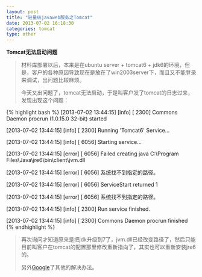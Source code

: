 ```yaml
---
layout: post
title: "轻量级javaweb服务之Tomcat"
date: 2013-07-02 16:18:30
categories: tomcat
type: other
---
```


**Tomcat无法启动问题**

>材料库部署以后，本来是在ubuntu server + tomcat6 + jdk6的环境，但是，客户的各种原因导致现在是放在了win2003server下，而且又不能登录来调试，出问题比较麻烦。
>
>今天又出问题了，tomcat无法启动，于是叫客户发了tomcat的日志过来，发现出现这个问题：

{% highlight bash %}
[2013-07-02 13:44:15] [info]  [ 2300] Commons Daemon procrun (1.0.15.0 32-bit) started

[2013-07-02 13:44:15] [info]  [ 2300] Running 'Tomcat6' Service...

[2013-07-02 13:44:15] [info]  [ 6056] Starting service...

[2013-07-02 13:44:15] [error] [ 6056] Failed creating java C:\Program Files\Java\jre6\bin\client\jvm.dll

[2013-07-02 13:44:15] [error] [ 6056] 系统找不到指定的路径。

[2013-07-02 13:44:15] [error] [ 6056] ServiceStart returned 1

[2013-07-02 13:44:15] [error] [ 6056] 系统找不到指定的路径。

[2013-07-02 13:44:15] [info]  [ 2300] Run service finished.

[2013-07-02 13:44:15] [info]  [ 2300] Commons Daemon procrun finished
{% endhighlight %}

>再次询问才知道原来是把jdk升级到7了，jvm.dll已经改变路径了，然后只能目前叫客户在tomcat的配置那里修改重新指向了，其实也可以重新安装jre6的。
>
>另外[Google]了其他的解决办法。

[Google]: http://www.mkyong.com/tomcat/tomcat-error-prunsrvc-failed-creating-java-jvmdll

